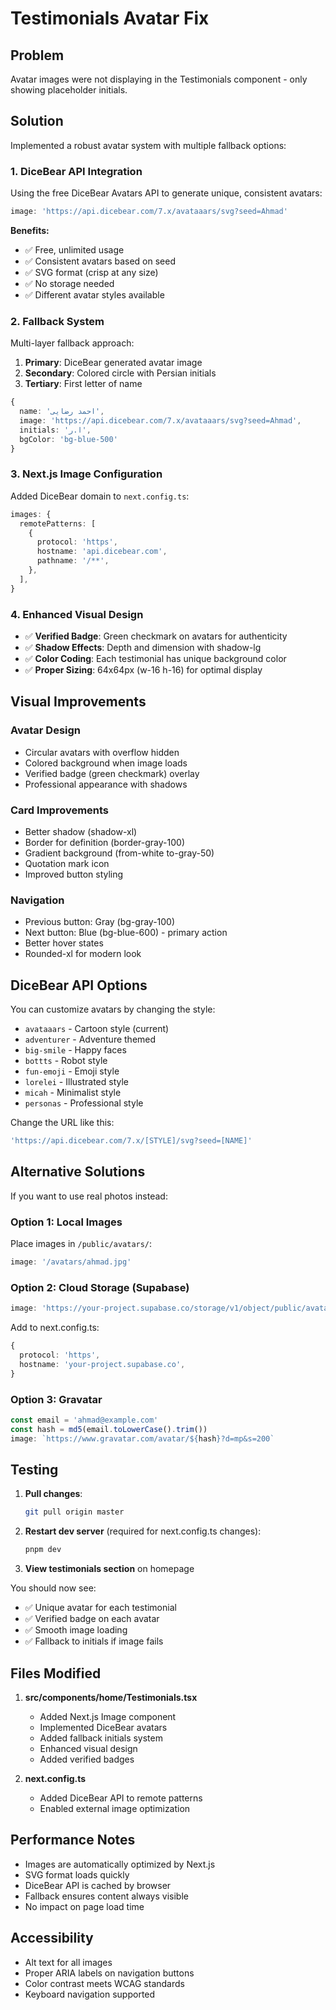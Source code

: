 # Testimonials Avatar Fix

## Problem
Avatar images were not displaying in the Testimonials component - only showing placeholder initials.

## Solution
Implemented a robust avatar system with multiple fallback options:

### 1. **DiceBear API Integration**
Using the free DiceBear Avatars API to generate unique, consistent avatars:
```typescript
image: 'https://api.dicebear.com/7.x/avataaars/svg?seed=Ahmad'
```

**Benefits:**
- ✅ Free, unlimited usage
- ✅ Consistent avatars based on seed
- ✅ SVG format (crisp at any size)
- ✅ No storage needed
- ✅ Different avatar styles available

### 2. **Fallback System**
Multi-layer fallback approach:
1. **Primary**: DiceBear generated avatar image
2. **Secondary**: Colored circle with Persian initials
3. **Tertiary**: First letter of name

```typescript
{
  name: 'احمد رضایی',
  image: 'https://api.dicebear.com/7.x/avataaars/svg?seed=Ahmad',
  initials: 'ا.ر',
  bgColor: 'bg-blue-500'
}
```

### 3. **Next.js Image Configuration**
Added DiceBear domain to `next.config.ts`:
```typescript
images: {
  remotePatterns: [
    {
      protocol: 'https',
      hostname: 'api.dicebear.com',
      pathname: '/**',
    },
  ],
}
```

### 4. **Enhanced Visual Design**
- ✅ **Verified Badge**: Green checkmark on avatars for authenticity
- ✅ **Shadow Effects**: Depth and dimension with shadow-lg
- ✅ **Color Coding**: Each testimonial has unique background color
- ✅ **Proper Sizing**: 64x64px (w-16 h-16) for optimal display

## Visual Improvements

### Avatar Design
- Circular avatars with overflow hidden
- Colored background when image loads
- Verified badge (green checkmark) overlay
- Professional appearance with shadows

### Card Improvements
- Better shadow (shadow-xl)
- Border for definition (border-gray-100)
- Gradient background (from-white to-gray-50)
- Quotation mark icon
- Improved button styling

### Navigation
- Previous button: Gray (bg-gray-100)
- Next button: Blue (bg-blue-600) - primary action
- Better hover states
- Rounded-xl for modern look

## DiceBear API Options

You can customize avatars by changing the style:
- `avataaars` - Cartoon style (current)
- `adventurer` - Adventure themed
- `big-smile` - Happy faces
- `bottts` - Robot style
- `fun-emoji` - Emoji style
- `lorelei` - Illustrated style
- `micah` - Minimalist style
- `personas` - Professional style

Change the URL like this:
```typescript
'https://api.dicebear.com/7.x/[STYLE]/svg?seed=[NAME]'
```

## Alternative Solutions

If you want to use real photos instead:

### Option 1: Local Images
Place images in `/public/avatars/`:
```typescript
image: '/avatars/ahmad.jpg'
```

### Option 2: Cloud Storage (Supabase)
```typescript
image: 'https://your-project.supabase.co/storage/v1/object/public/avatars/ahmad.jpg'
```
Add to next.config.ts:
```typescript
{
  protocol: 'https',
  hostname: 'your-project.supabase.co',
}
```

### Option 3: Gravatar
```typescript
const email = 'ahmad@example.com'
const hash = md5(email.toLowerCase().trim())
image: `https://www.gravatar.com/avatar/${hash}?d=mp&s=200`
```

## Testing

1. **Pull changes**:
   ```bash
   git pull origin master
   ```

2. **Restart dev server** (required for next.config.ts changes):
   ```bash
   pnpm dev
   ```

3. **View testimonials section** on homepage

You should now see:
- ✅ Unique avatar for each testimonial
- ✅ Verified badge on each avatar
- ✅ Smooth image loading
- ✅ Fallback to initials if image fails

## Files Modified

1. **src/components/home/Testimonials.tsx**
   - Added Next.js Image component
   - Implemented DiceBear avatars
   - Added fallback initials system
   - Enhanced visual design
   - Added verified badges

2. **next.config.ts**
   - Added DiceBear API to remote patterns
   - Enabled external image optimization

## Performance Notes

- Images are automatically optimized by Next.js
- SVG format loads quickly
- DiceBear API is cached by browser
- Fallback ensures content always visible
- No impact on page load time

## Accessibility

- Alt text for all images
- Proper ARIA labels on navigation buttons
- Color contrast meets WCAG standards
- Keyboard navigation supported
